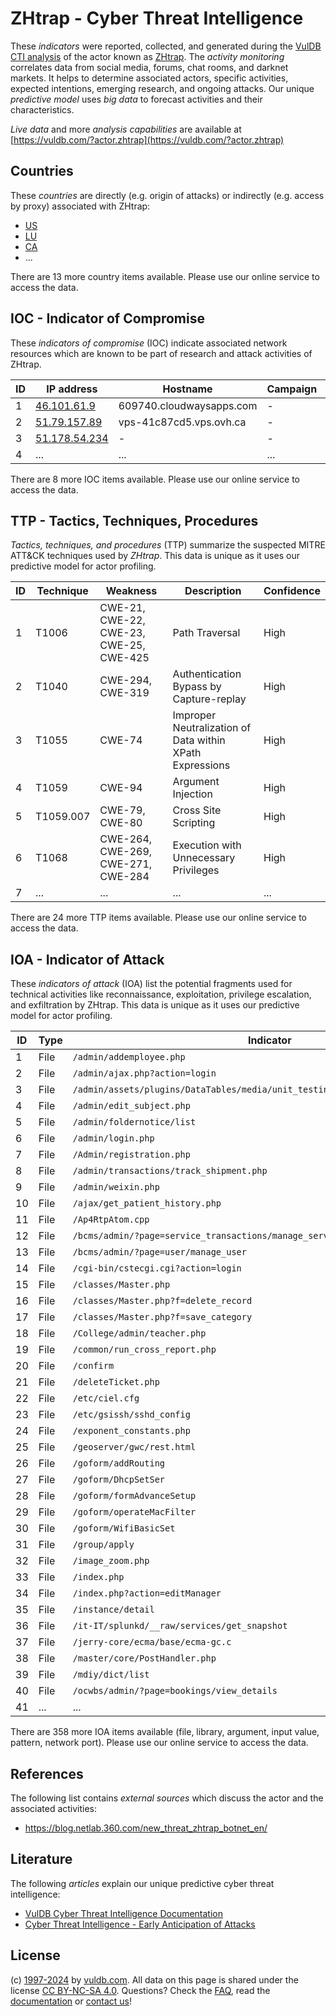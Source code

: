 # ZHtrap - Cyber Threat Intelligence

These _indicators_ were reported, collected, and generated during the [VulDB CTI analysis](https://vuldb.com/?kb.cti) of the actor known as [ZHtrap](https://vuldb.com/?actor.zhtrap). The _activity monitoring_ correlates data from social media, forums, chat rooms, and darknet markets. It helps to determine associated actors, specific activities, expected intentions, emerging research, and ongoing attacks. Our unique _predictive model_ uses _big data_ to forecast activities and their characteristics.

_Live data_ and more _analysis capabilities_ are available at [https://vuldb.com/?actor.zhtrap](https://vuldb.com/?actor.zhtrap)

## Countries

These _countries_ are directly (e.g. origin of attacks) or indirectly (e.g. access by proxy) associated with ZHtrap:

* [US](https://vuldb.com/?country.us)
* [LU](https://vuldb.com/?country.lu)
* [CA](https://vuldb.com/?country.ca)
* ...

There are 13 more country items available. Please use our online service to access the data.

## IOC - Indicator of Compromise

These _indicators of compromise_ (IOC) indicate associated network resources which are known to be part of research and attack activities of ZHtrap.

ID | IP address | Hostname | Campaign | Confidence
-- | ---------- | -------- | -------- | ----------
1 | [46.101.61.9](https://vuldb.com/?ip.46.101.61.9) | 609740.cloudwaysapps.com | - | High
2 | [51.79.157.89](https://vuldb.com/?ip.51.79.157.89) | vps-41c87cd5.vps.ovh.ca | - | High
3 | [51.178.54.234](https://vuldb.com/?ip.51.178.54.234) | - | - | High
4 | ... | ... | ... | ...

There are 8 more IOC items available. Please use our online service to access the data.

## TTP - Tactics, Techniques, Procedures

_Tactics, techniques, and procedures_ (TTP) summarize the suspected MITRE ATT&CK techniques used by _ZHtrap_. This data is unique as it uses our predictive model for actor profiling.

ID | Technique | Weakness | Description | Confidence
-- | --------- | -------- | ----------- | ----------
1 | T1006 | CWE-21, CWE-22, CWE-23, CWE-25, CWE-425 | Path Traversal | High
2 | T1040 | CWE-294, CWE-319 | Authentication Bypass by Capture-replay | High
3 | T1055 | CWE-74 | Improper Neutralization of Data within XPath Expressions | High
4 | T1059 | CWE-94 | Argument Injection | High
5 | T1059.007 | CWE-79, CWE-80 | Cross Site Scripting | High
6 | T1068 | CWE-264, CWE-269, CWE-271, CWE-284 | Execution with Unnecessary Privileges | High
7 | ... | ... | ... | ...

There are 24 more TTP items available. Please use our online service to access the data.

## IOA - Indicator of Attack

These _indicators of attack_ (IOA) list the potential fragments used for technical activities like reconnaissance, exploitation, privilege escalation, and exfiltration by ZHtrap. This data is unique as it uses our predictive model for actor profiling.

ID | Type | Indicator | Confidence
-- | ---- | --------- | ----------
1 | File | `/admin/addemployee.php` | High
2 | File | `/admin/ajax.php?action=login` | High
3 | File | `/admin/assets/plugins/DataTables/media/unit_testing/templates/dom_data_th.php` | High
4 | File | `/admin/edit_subject.php` | High
5 | File | `/admin/foldernotice/list` | High
6 | File | `/admin/login.php` | High
7 | File | `/Admin/registration.php` | High
8 | File | `/admin/transactions/track_shipment.php` | High
9 | File | `/admin/weixin.php` | High
10 | File | `/ajax/get_patient_history.php` | High
11 | File | `/Ap4RtpAtom.cpp` | High
12 | File | `/bcms/admin/?page=service_transactions/manage_service_transaction` | High
13 | File | `/bcms/admin/?page=user/manage_user` | High
14 | File | `/cgi-bin/cstecgi.cgi?action=login` | High
15 | File | `/classes/Master.php` | High
16 | File | `/classes/Master.php?f=delete_record` | High
17 | File | `/classes/Master.php?f=save_category` | High
18 | File | `/College/admin/teacher.php` | High
19 | File | `/common/run_cross_report.php` | High
20 | File | `/confirm` | Medium
21 | File | `/deleteTicket.php` | High
22 | File | `/etc/ciel.cfg` | High
23 | File | `/etc/gsissh/sshd_config` | High
24 | File | `/exponent_constants.php` | High
25 | File | `/geoserver/gwc/rest.html` | High
26 | File | `/goform/addRouting` | High
27 | File | `/goform/DhcpSetSer` | High
28 | File | `/goform/formAdvanceSetup` | High
29 | File | `/goform/operateMacFilter` | High
30 | File | `/goform/WifiBasicSet` | High
31 | File | `/group/apply` | Medium
32 | File | `/image_zoom.php` | High
33 | File | `/index.php` | Medium
34 | File | `/index.php?action=editManager` | High
35 | File | `/instance/detail` | High
36 | File | `/it-IT/splunkd/__raw/services/get_snapshot` | High
37 | File | `/jerry-core/ecma/base/ecma-gc.c` | High
38 | File | `/master/core/PostHandler.php` | High
39 | File | `/mdiy/dict/list` | High
40 | File | `/ocwbs/admin/?page=bookings/view_details` | High
41 | ... | ... | ...

There are 358 more IOA items available (file, library, argument, input value, pattern, network port). Please use our online service to access the data.

## References

The following list contains _external sources_ which discuss the actor and the associated activities:

* https://blog.netlab.360.com/new_threat_zhtrap_botnet_en/

## Literature

The following _articles_ explain our unique predictive cyber threat intelligence:

* [VulDB Cyber Threat Intelligence Documentation](https://vuldb.com/?kb.cti)
* [Cyber Threat Intelligence - Early Anticipation of Attacks](https://www.scip.ch/en/?labs.20201022)

## License

(c) [1997-2024](https://vuldb.com/?kb.changelog) by [vuldb.com](https://vuldb.com/?kb.about). All data on this page is shared under the license [CC BY-NC-SA 4.0](https://creativecommons.org/licenses/by-nc-sa/4.0/). Questions? Check the [FAQ](https://vuldb.com/?kb.faq), read the [documentation](https://vuldb.com/?kb) or [contact us](https://vuldb.com/?contact)!
